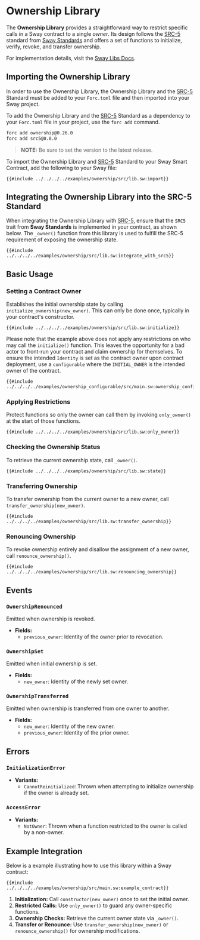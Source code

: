 # Ownership Library

The **Ownership Library** provides a straightforward way to restrict specific calls in a Sway contract to a single _owner_. Its design follows the [SRC-5](https://docs.fuel.network/docs/sway-standards/src-5-ownership/) standard from [Sway Standards](https://docs.fuel.network/docs/sway-standards/) and offers a set of functions to initialize, verify, revoke, and transfer ownership.

For implementation details, visit the [Sway Libs Docs](https://fuellabs.github.io/sway-libs/master/sway_libs/ownership/ownership/).

## Importing the Ownership Library

In order to use the Ownership Library, the Ownership Library and the [SRC-5](https://docs.fuel.network/docs/sway-standards/src-5-ownership/) Standard must be added to your `Forc.toml` file and then imported into your Sway project.

To add the Ownership Library and the [SRC-5](https://docs.fuel.network/docs/sway-standards/src-5-ownership/) Standard as a dependency to your `Forc.toml` file in your project, use the `forc add` command.

```bash
forc add ownership@0.26.0
forc add src5@0.8.0
```

> **NOTE:** Be sure to set the version to the latest release.

To import the Ownership Library and [SRC-5](https://docs.fuel.network/docs/sway-standards/src-5-ownership/) Standard to your Sway Smart Contract, add the following to your Sway file:

```sway
{{#include ../../../../examples/ownership/src/lib.sw:import}}
```

## Integrating the Ownership Library into the SRC-5 Standard

When integrating the Ownership Library with [SRC-5](https://docs.fuel.network/docs/sway-standards/src-5-ownership/), ensure that the `SRC5` trait from **Sway Standards** is implemented in your contract, as shown below. The `_owner()` function from this library is used to fulfill the SRC-5 requirement of exposing the ownership state.

```sway
{{#include ../../../../examples/ownership/src/lib.sw:integrate_with_src5}}
```

## Basic Usage

### Setting a Contract Owner

Establishes the initial ownership state by calling `initialize_ownership(new_owner)`. This can only be done once, typically in your contract's constructor.

```sway
{{#include ../../../../examples/ownership/src/lib.sw:initialize}}
```

Please note that the example above does not apply any restrictions on who may call the `initialize()` function. This leaves the opportunity for a bad actor to front-run your contract and claim ownership for themselves. To ensure the intended `Identity` is set as the contract owner upon contract deployment, use a `configurable` where the `INITIAL_OWNER` is the intended owner of the contract.

```sway
{{#include ../../../../examples/ownership_configurable/src/main.sw:ownership_configurable}}
```

### Applying Restrictions

Protect functions so only the owner can call them by invoking `only_owner()` at the start of those functions.

```sway
{{#include ../../../../examples/ownership/src/lib.sw:only_owner}}
```

### Checking the Ownership Status

To retrieve the current ownership state, call `_owner()`.

```sway
{{#include ../../../../examples/ownership/src/lib.sw:state}}
```

### Transferring Ownership

To transfer ownership from the current owner to a new owner, call `transfer_ownership(new_owner)`.

```sway
{{#include ../../../../examples/ownership/src/lib.sw:transfer_ownership}}
```

### Renouncing Ownership

To revoke ownership entirely and disallow the assignment of a new owner, call `renounce_ownership()`.

```sway
{{#include ../../../../examples/ownership/src/lib.sw:renouncing_ownership}}
```

## Events

### `OwnershipRenounced`

Emitted when ownership is revoked.

- **Fields:**
  - `previous_owner`: Identity of the owner prior to revocation.

### `OwnershipSet`

Emitted when initial ownership is set.

- **Fields:**
  - `new_owner`: Identity of the newly set owner.

### `OwnershipTransferred`

Emitted when ownership is transferred from one owner to another.

- **Fields:**
  - `new_owner`: Identity of the new owner.
  - `previous_owner`: Identity of the prior owner.

## Errors

### `InitializationError`

- **Variants:**
  - `CannotReinitialized`: Thrown when attempting to initialize ownership if the owner is already set.

### `AccessError`

- **Variants:**
  - `NotOwner`: Thrown when a function restricted to the owner is called by a non-owner.

## Example Integration

Below is a example illustrating how to use this library within a Sway contract:

```sway
{{#include ../../../../examples/ownership/src/main.sw:example_contract}}
```

1. **Initialization:** Call `constructor(new_owner)` once to set the initial owner.  
2. **Restricted Calls:** Use `only_owner()` to guard any owner-specific functions.  
3. **Ownership Checks:** Retrieve the current owner state via `_owner()`.  
4. **Transfer or Renounce:** Use `transfer_ownership(new_owner)` or `renounce_ownership()` for ownership modifications.
